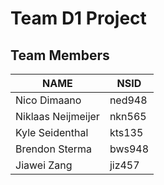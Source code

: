 Team D1 Project
===============
Team Members
------------
|   **NAME**        |**NSID**|
|-------------------|--------|
|Nico Dimaano       | ned948 | 
|Niklaas Neijmeijer | nkn565 |
|Kyle Seidenthal    | kts135 |
|Brendon Sterma     | bws948 |
|Jiawei Zang        | jiz457 |

